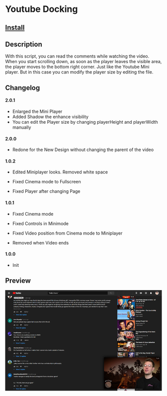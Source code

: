 # Youtube Docking

## [Install](https://raw.githubusercontent.com/alike03/Userscripts/master/src/YouTubeDocking.user.js)

## Description

With this script, you can read the comments while watching the video. When you start scrolling down, as soon as the player leaves the visible area, the player moves to the bottom right corner. Just like the Youtube Mini player. But in this case you can modify the player size by editing the file.

## Changelog
#### 2.0.1

- Enlarged the Mini Player
- Added Shadow the enhance visibility
- You can edit the Player size by changing playerHeight and playerWidth manually

#### 2.0.0

- Redone for the New Design without changing the parent of the video

#### 1.0.2

- Edited Miniplayer looks. Removed white space

- Fixed Cinema mode to Fullscreen

- Fixed Player after changing Page

#### 1.0.1

- Fixed Cinema mode

- Fixed Controls in Minimode

- Fixed Video position from Cinema mode to Miniplayer

- Removed when Video ends

#### 1.0.0

- Init

## Preview
![Preview](https://raw.githubusercontent.com/alike03/Userscripts/master/assets/YouTubeDocking-Preview.png)